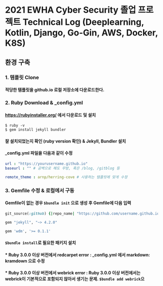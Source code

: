 # 2021 EWHA Cyber Security 졸업 프로젝트 Technical Log (Deeplearning, Kotlin, Django, Go-Gin, AWS, Docker, K8S)
## 환경 구축
### 1. 템플릿 Clone
#### 적당한 템플릿을 github.io 로컬 저장소에 다운로드한다.

### 2. Ruby Download & _config.yml
#### https://rubyinstaller.org/ 에서 다운로드 및 설치
```
$ ruby -v
$ gem install jekyll bundler
```
#### 잘 설치되었는지 확인 (ruby version 확인) & Jekyll, Bundler 설치
#### _config.yml 파일을 다음과 같이 수정
```yml
url : "https://yourusername.github.io"
baseurl : "" # 공백으로 해도 무방, 혹은 /blog, /gitblog 등

remote_theme : arnp/herring-cove # 사용하는 템플릿에 맞게 수정
```


### 3. Gemfile 수정 & 로컬에서 구동
#### Gemfile이 없는 경우 ```$bundle init``` 으로 생성 후 Gemfile에 다음 입력
``` ruby
git_source(:github) {|repo_name| "https://github.com/username.github.io" }

gem "jekyll", "~> 4.2.0"

gem 'wdm', '>= 0.1.1'
```
#### ```$bundle install```로 필요한 패키지 설치
#### * Ruby 3.0.0 이상 버전에서 redcarpet error : _config.yml 에서 markdown: kramdown 으로 수정
#### * Ruby 3.0.0 이상 버전에서 webrick error : Ruby 3.0.0 이상 버전에서는 webrick이 기본적으로 포함되지 않아서 생기는 문제. ```$bundle add webrick```으
